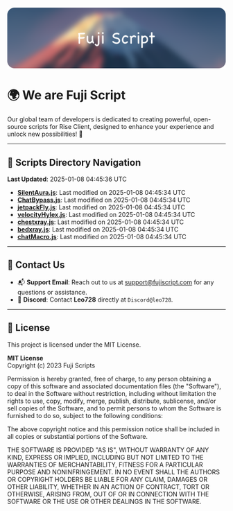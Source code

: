 ![Banner](.github/b.webp)

# 🌍 **We are Fuji Script**

Our global team of developers is dedicated to creating powerful, open-source scripts for Rise Client, designed to enhance your experience and unlock new possibilities! 🌟

---
<!-- SCRIPTS_NAVIGATION_START -->
## 📂 **Scripts Directory Navigation**

**Last Updated**: 2025-01-08 04:45:36 UTC

- **[SilentAura.js](scripts/SilentAura.js)**: Last modified on 2025-01-08 04:45:34 UTC
- **[ChatBypass.js](scripts/ChatBypass.js)**: Last modified on 2025-01-08 04:45:34 UTC
- **[jetpackFly.js](scripts/jetpackFly.js)**: Last modified on 2025-01-08 04:45:34 UTC
- **[velocityHylex.js](scripts/velocityHylex.js)**: Last modified on 2025-01-08 04:45:34 UTC
- **[chestxray.js](scripts/chestxray.js)**: Last modified on 2025-01-08 04:45:34 UTC
- **[bedxray.js](scripts/bedxray.js)**: Last modified on 2025-01-08 04:45:34 UTC
- **[chatMacro.js](scripts/chatMacro.js)**: Last modified on 2025-01-08 04:45:34 UTC

<!-- SCRIPTS_NAVIGATION_END -->

---

## 💬 **Contact Us**  
- 📬 **Support Email**: Reach out to us at [support@fujiscript.com](mailto:support@fujiscript.com) for any questions or assistance.  
- 💬 **Discord**: Contact **Leo728** directly at `Discord@leo728`.

---

## 📜 **License**

This project is licensed under the MIT License.  

**MIT License**  
Copyright (c) 2023 Fuji Scripts  

Permission is hereby granted, free of charge, to any person obtaining a copy of this software and associated documentation files (the "Software"), to deal in the Software without restriction, including without limitation the rights to use, copy, modify, merge, publish, distribute, sublicense, and/or sell copies of the Software, and to permit persons to whom the Software is furnished to do so, subject to the following conditions:  

The above copyright notice and this permission notice shall be included in all copies or substantial portions of the Software.  

THE SOFTWARE IS PROVIDED "AS IS", WITHOUT WARRANTY OF ANY KIND, EXPRESS OR IMPLIED, INCLUDING BUT NOT LIMITED TO THE WARRANTIES OF MERCHANTABILITY, FITNESS FOR A PARTICULAR PURPOSE AND NONINFRINGEMENT. IN NO EVENT SHALL THE AUTHORS OR COPYRIGHT HOLDERS BE LIABLE FOR ANY CLAIM, DAMAGES OR OTHER LIABILITY, WHETHER IN AN ACTION OF CONTRACT, TORT OR OTHERWISE, ARISING FROM, OUT OF OR IN CONNECTION WITH THE SOFTWARE OR THE USE OR OTHER DEALINGS IN THE SOFTWARE.  
